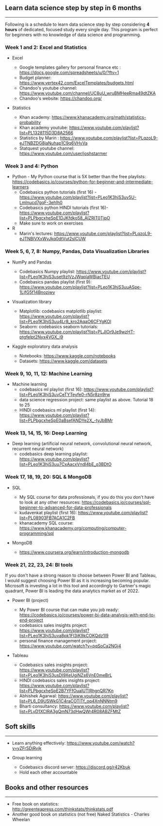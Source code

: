 ## Learn data science step by step in 6 months
----------------------------------------------

Following is a schedule to learn data science step by step considering **4 hours** of dedicated, focused study every single day. This program is perfect for beginners with no knowledge of data science and programming.

### Week 1 and 2: Excel and Statistics

* Excel 
	- Google templates gallery for personal finance etc : https://docs.google.com/spreadsheets/u/0/?ftv=1
	- Budget planner: https://www.vertex42.com/ExcelTemplates/budgets.html
	- Chandoo's youtube channel: https://www.youtube.com/channel/UC8uU_wruBMHeeRma49dtZKA
	- Chandoo's website:  https://chandoo.org/

* Statistics 
	- Khan academy: https://www.khanacademy.org/math/statistics-probability
	- Khan academy youtube: https://www.youtube.com/playlist?list=PL1328115D3D8A2566
	- Statistics by Marin : https://www.youtube.com/playlist?list=PLqzoL9-eJTNBZDG8jaNuhap1C9q6VHyVa
	- Statquest youtube channel: https://www.youtube.com/user/joshstarmer

### Week 3 and 4: Python

* Python
        - My Python course that is 5X better than the free playlists: https://codebasics.io/courses/python-for-beginner-and-intermediate-learners 
	- Codebasics python tutorials (first 16) - https://www.youtube.com/playlist?list=PLeo1K3hjS3uv5U-Lmlnucd7gqF-3ehIh0
	- Codebasics python HINDI tutorials (first 16)- https://www.youtube.com/playlist?list=PLPbgcxheSpE1DJKfdko58_AIZRIT0TjpO
	- Make sure to work on exercises
* R 
  - Marin's lectures: https://www.youtube.com/playlist?list=PLqzoL9-eJTNBlVXxWvJkq0dtVut2sICUW
  
### Week 5, 6, 7, 8: Numpy, Pandas, Data Visualization Libraries  

* NumPy and Pandas
	- Codebasics Numpy playlist: https://www.youtube.com/playlist?list=PLeo1K3hjS3uset9zIVzJWqplaWBiacTEU
	- Codebasics pandas playlist (first 9): https://www.youtube.com/playlist?list=PLeo1K3hjS3uuASpe-1LjfG5f14Bnozjwy

* Visualization library
	- Matplotlib: codebasics matplotlib playlist: https://www.youtube.com/playlist?list=PLeo1K3hjS3uu4Lr8_kro2AqaO6CFYgKOl
	- Seaborn: codebasics seaborn tutorials: https://www.youtube.com/playlist?list=PLJIOr9Je9wzHT-ptgfelpt2Nyx4VGX_j9
	
* Kaggle exploratory data analysis
	- Notebooks: https://www.kaggle.com/notebooks
	- Datasets: https://www.kaggle.com/datasets
	
### Week 9, 10, 11, 12: Machine Learning

* Machine learning
	- codebasics ml playlist (first 16): https://www.youtube.com/playlist?list=PLeo1K3hjS3uvCeTYTeyfe0-rN5r8zn9rw
	- data science regression project: same playlist as above. Tutorial 18 to 25
	- HINDI codebasics ml playlist (first 14): https://www.youtube.com/playlist?list=PLPbgcxheSpE0aBsefANDYe2X_-tyJbBMr
	
### Week 13, 14, 15, 16: Deep Learning

* Deep learning	 (artificial neural network, convolutional neural network, recurrent neural network) 
  - codebasics deep learning playlist: https://www.youtube.com/playlist?list=PLeo1K3hjS3uu7CxAacxVndI4bE_o3BDtO
  
### Week 17, 18, 19, 20: SQL & MongoDB

* SQL
	- My SQL course for data professionals, if you do this you don't have to look at any other resources: https://codebasics.io/courses/sql-beginner-to-advanced-for-data-professionals
	- kudavenkat playlist (first 16): https://www.youtube.com/playlist?list=PL08903FB7ACA1C2FB
	- khanacademy SQL course: https://www.khanacademy.org/computing/computer-programming/sql
  
* MongoDB 
  - https://www.coursera.org/learn/introduction-mongodb
  
### Week 21, 22, 23, 24: BI tools

If you don't have a strong reason to choose between Power BI and Tableau, I would suggest choosing Power BI as it is increasing becoming popular. Microsoft is investing a lot in this tool and accordingly to Gartner's magic quadrant, Power BI is leading the data analytics market as of 2022.

* Power BI (project)
  - My Power BI course that can make you job ready: https://codebasics.io/courses/power-bi-data-analysis-with-end-to-end-project
  - codebasics sales insights project: https://www.youtube.com/playlist?list=PLeo1K3hjS3uva8pk1FI3iK9kCOKQdz1I9
  - personal finance management project: https://www.youtube.com/watch?v=pqSoCa2NGj4

* Tableau
  - Codebasics sales insights project: https://www.youtube.com/playlist?list=PLeo1K3hjS3usDI9XeUgjNZs6VnE0meBrL
  - HINDI codebasics sales insights project: https://www.youtube.com/playlist?list=PLPbgcxheSpE2B7YFfOualUTlRhgnQR7Kn
  - Abhishek Agarwal: https://www.youtube.com/playlist?list=PL6_D9USWkG1C4raCOTlTf_oq4XnNNNtm9
  - Bharti consultancy:  https://www.youtube.com/playlist?list=PLyD1XCIRA3gQmN73dHwQWr4R08ABZFMtZ

  
## Soft skills
---------------
* Learn anything effectively: https://www.youtube.com/watch?v=yZFrSDjRvjk

* Group learning
	- Codebasics discord server:  https://discord.gg/r42Kbuk
	- Hold each other accountable
	  
## Books and other resources
--------------------------------------    
* Free book on statistics: http://greenteapress.com/thinkstats/thinkstats.pdf
* Another good book on statistics (not free) Naked Statistics - Charles Wheelan

